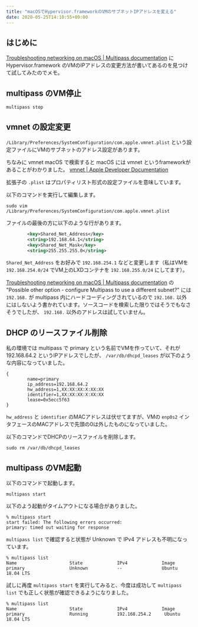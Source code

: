 ```yaml
---
title: "macOSでHypervisor.frameworkのVMのサブネットIPアドレスを変える"
date: 2020-05-25T14:10:55+09:00
---
```

## はじめに

[Troubleshooting networking on macOS | Multipass documentation](https://multipass.run/docs/troubleshooting-networking-on-macos) に Hypervisor.framework のVMのIPアドレスの変更方法が書いてあるのを見つけて試してみたのでメモ。

## multipass のVM停止

```console
multipass stop
```

## vmnet の設定変更

`/Library/Preferences/SystemConfiguration/com.apple.vmnet.plist` という設定ファイルにVMのサブネットのアドレス設定があります。

ちなみに vmnet macOS で検索すると macOS には vmnet というframeworkがあることがわかりました。
[vmnet | Apple Developer Documentation](https://developer.apple.com/documentation/vmnet) 

拡張子の `.plist` はプロパティリスト形式の設定ファイルを意味しています。

以下のコマンドを実行して編集します。

```console
sudo vim /Library/Preferences/SystemConfiguration/com.apple.vmnet.plist
```

ファイルの最後の方に以下のような行があります。

```xml
        <key>Shared_Net_Address</key>
        <string>192.168.64.1</string>
        <key>Shared_Net_Mask</key>
        <string>255.255.255.0</string>
```

`Shared_Net_Address` をお好みで `192.168.254.1` などと変更します（私はVMを `192.168.254.0/24` でVM上のLXDコンテナを `192.168.255.0/24` にしてます）。

[Troubleshooting networking on macOS | Multipass documentation](https://multipass.run/docs/troubleshooting-networking-on-macos) の
"Possible other option - configure Multipass to use a different subnet?" には `192.168.` が multipass 内にハードコーディングされているので `192.168.` 以外にはしないよう書かれています。ソースコードを検索した限りではそうでもなさそうでしたが、 `192.168.` 以外のアドレスは試していません。

## DHCP のリースファイル削除

私の環境では multipass で primary という名前でVMを作っていて、それが 192.168.64.2 というIPアドレスでしたが、
`/var/db/dhcpd_leases` が以下のような内容になっていました。

```text
{
        name=primary
        ip_address=192.168.64.2
        hw_address=1,XX:XX:XX:X:XX:XX
        identifier=1,XX:XX:XX:X:XX:XX
        lease=0x5ecc5f63
}
```

`hw_address` と `identifier` のMACアドレスは伏せてますが、VMの `enp0s2` インタフェースのMACアドレスで先頭の0は外したものになっていました。

以下のコマンドでDHCPのリースファイルを削除します。

```console
sudo rm /var/db/dhcpd_leases
```

## multipass のVM起動

以下のコマンドで起動します。

```console
multipass start
```

以下のよう起動がタイムアウトになる場合がありました。

```console
% multipass start
start failed: The following errors occurred:                                    
primary: timed out waiting for response
```

`multipass list` で確認すると状態が Unknown で IPv4 アドレスも不明になっています。

```console
% multipass list 
Name                    State             IPv4             Image
primary                 Unknown           --               Ubuntu 18.04 LTS
```

試しに再度 `multipass start` を実行してみると、今度は成功して `multipass list` でも正しく状態が確認できるようになりました。

```console
% multipass list
Name                    State             IPv4             Image
primary                 Running           192.168.254.2     Ubuntu 18.04 LTS
```
